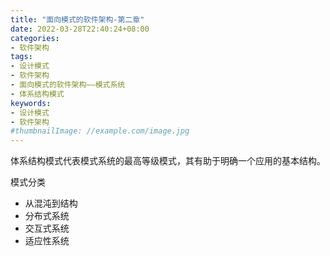 ```yaml
---
title: "面向模式的软件架构-第二章"
date: 2022-03-28T22:40:24+08:00
categories:
- 软件架构
tags:
- 设计模式
- 软件架构
- 面向模式的软件架构——模式系统
- 体系结构模式
keywords:
- 设计模式
- 软件架构
#thumbnailImage: //example.com/image.jpg
---
```


体系结构模式代表模式系统的最高等级模式，其有助于明确一个应用的基本结构。

<!--more-->

模式分类

- 从混沌到结构
- 分布式系统
- 交互式系统
- 适应性系统

